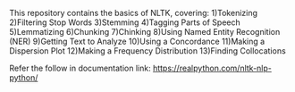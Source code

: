This repository contains the basics of NLTK, covering:
1)Tokenizing
2)Filtering Stop Words
3)Stemming
4)Tagging Parts of Speech
5)Lemmatizing
6)Chunking
7)Chinking
8)Using Named Entity Recognition (NER)
9)Getting Text to Analyze
10)Using a Concordance
11)Making a Dispersion Plot
12)Making a Frequency Distribution
13)Finding Collocations

Refer the follow in documentation link:
https://realpython.com/nltk-nlp-python/
